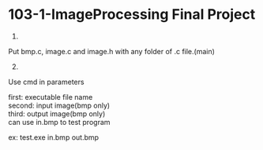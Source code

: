 <h1>103-1-ImageProcessing Final Project</h1>

1.
Put bmp.c, image.c and image.h with any folder of .c file.(main)

2.
Use cmd in parameters

first: executable file name</br>
second: input image(bmp only)</br>
third: output image(bmp only)</br>
can use in.bmp to test program</br>

ex: 
test.exe in.bmp out.bmp
